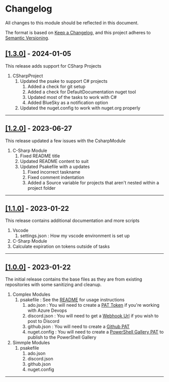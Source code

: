 # Changelog

All changes to this module should be reflected in this document.

The format is based on [Keep a Changelog](https://keepachangelog.com/en/1.0.0/),
and this project adheres to [Semantic Versioning](https://semver.org/spec/v2.0.0.html).

## [[1.3.0]](https://github.com/mod-posh/LocalAutomation/releases/tag/v1.3.0) - 2024-01-05

This release adds support for CSharp Projects

1. CSharpProject
   1. Updated the psake to support C# projects
      1. Added a check for git setup
      2. Added a check for DefaultDocumentation nuget tool
      3. Updated most of the tasks to work with C#
      4. Added BlueSky as a notification option
   2. Updated the nuget.config to work with nuget.org properly

---

## [[1.2.0]](https://github.com/mod-posh/LocalAutomation/releases/tag/v1.2.0) - 2023-06-27

This release updated a few issues with the CsharpModule

1. C-Sharp Module
   1. Fixed README title
   2. Updated README content to suit
   3. Updated Psakefile with a updates
      1. Fixed incorrect taskname
      2. Fixed comment indentation
      3. Added a Source variable for projects that aren't nested within a project folder

---

## [[1.1.0]](https://github.com/mod-posh/LocalAutomation/releases/tag/v1.1.0) - 2023-01-22

This release contains additional documentation and more scripts

1. Vscode
   1. settings.json : How my vscode environment is set up
2. C-Sharp Module
3. Calculate expiration on tokens outside of tasks

---

## [[1.0.0]](https://github.com/mod-posh/LocalAutomation/releases/tag/v1.0.0) - 2023-01-22

The initial release contains the base files as they are from existing repositories with some sanitizing and cleanup.

1. Complex Modules
   1. psakefile       : See the [README](ComplexModules/README.md) for usage instructions
      1. ado.json     : You will need to create a [PAT Token](https://learn.microsoft.com/en-us/azure/devops/organizations/accounts/use-personal-access-tokens-to-authenticate?view=azure-devops&tabs=Windows) if you're working with Azure Devops
      2. discord.json : You will need to get a [Webhook Url](https://support.discord.com/hc/en-us/articles/228383668-Intro-to-Webhooks) if you wish to post to Discord
      3. github.json  : You will need to create a [Github PAT](https://docs.github.com/en/authentication/keeping-your-account-and-data-secure/creating-a-personal-access-token)
      4. nuget.config : You will need to create a [PowerShell Gallery PAT](https://learn.microsoft.com/en-us/powershell/scripting/gallery/concepts/publishing-guidelines?view=powershell-7.3) to publish to the PowerShell Gallery
2. Simmple Modules
   1. psakefile
      1. ado.json
      2. discord.json
      3. github.json
      4. nuget.config

---
